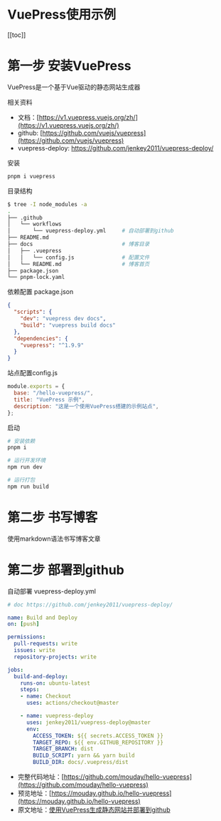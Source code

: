 # VuePress使用示例

[[toc]]

# 第一步 安装VuePress

VuePress是一个基于Vue驱动的静态网站生成器

相关资料

- 文档：[https://v1.vuepress.vuejs.org/zh/](https://v1.vuepress.vuejs.org/zh/)
- github: [https://github.com/vuejs/vuepress](https://github.com/vuejs/vuepress)
- vuepress-deploy: [https://github.com/jenkey2011/vuepress-deploy/
](https://github.com/jenkey2011/vuepress-deploy/)

安装

```bash
pnpm i vuepress
```

目录结构
```bash
$ tree -I node_modules -a
.
├── .github
│   └── workflows
│       └── vuepress-deploy.yml     # 自动部署到github
├── README.md
├── docs                            # 博客目录
│   ├── .vuepress        
│   │   └── config.js               # 配置文件
│   └── README.md                   # 博客首页 
├── package.json
└── pnpm-lock.yaml
```

依赖配置 package.json

```json
{
  "scripts": {
    "dev": "vuepress dev docs",
    "build": "vuepress build docs"
  },
  "dependencies": {
    "vuepress": "^1.9.9"
  }
}
```

站点配置config.js

```js
module.exports = {
  base: "/hello-vuepress/",
  title: "VuePress 示例",
  description: "这是一个使用VuePress搭建的示例站点",
};

```
启动

```bash
# 安装依赖
pnpm i

# 运行开发环境
npm run dev

# 运行打包
npm run build
```

# 第二步 书写博客

使用markdown语法书写博客文章

# 第二步 部署到github

自动部署 vuepress-deploy.yml

```yaml
# doc https://github.com/jenkey2011/vuepress-deploy/

name: Build and Deploy
on: [push]

permissions:
  pull-requests: write
  issues: write
  repository-projects: write

jobs:
  build-and-deploy:
    runs-on: ubuntu-latest
    steps:
    - name: Checkout
      uses: actions/checkout@master

    - name: vuepress-deploy
      uses: jenkey2011/vuepress-deploy@master
      env:
        ACCESS_TOKEN: ${{ secrets.ACCESS_TOKEN }}
        TARGET_REPO: ${{ env.GITHUB_REPOSITORY }}
        TARGET_BRANCH: dist
        BUILD_SCRIPT: yarn && yarn build
        BUILD_DIR: docs/.vuepress/dist
```

- 完整代码地址：[https://github.com/mouday/hello-vuepress](https://github.com/mouday/hello-vuepress)
- 预览地址：[https://mouday.github.io/hello-vuepress](https://mouday.github.io/hello-vuepress)
- 原文地址：[使用VuePress生成静态网站并部署到github](https://blog.csdn.net/mouday/article/details/131412189)